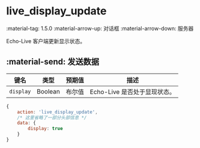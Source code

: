 # live_display_update

<span class="feature-tag" title="最早可用版本" markdown>
    <span class="icon">:material-tag:</span>
    <span class="text">1.5.0</span>
</span>
<span class="feature-tag" title="出站终端类型" markdown>
    <span class="icon">:material-arrow-up:</span>
    <span class="text">对话框</span>
</span>
<span class="feature-tag" title="入站终端类型" markdown>
    <span class="icon">:material-arrow-down:</span>
    <span class="text">服务器</span>
</span>

Echo-Live 客户端更新显示状态。

## :material-send: 发送数据
| 键名 | 类型 | 预期值 | 描述 |
| - | - | - | - |
| `display` | Boolean | 布尔值 | Echo-Live 是否处于显现状态。 |

``` javascript title="示例"
{
    action: 'live_display_update',
    /* 这里省略了一部分头部信息 */ 
    data: {
        display: true
    }
}
```